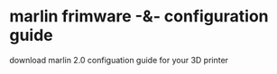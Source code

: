 # marlin frimware -&- configuration guide
download marlin 2.0
configuation guide for your 3D printer
